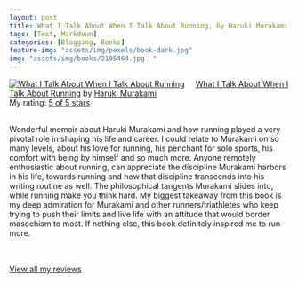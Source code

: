 ```yaml
---
layout: post
title: What I Talk About When I Talk About Running, by Haruki Murakami             
tags: [Test, Markdown]
categories: [Blogging, Books] 
feature-img: "assets/img/pexels/book-dark.jpg"             
img: "assets/img/books/2195464.jpg  "
---
```

             
<a href= "https://www.goodreads.com/book/show/2195464.What_I_Talk_About_When_I_Talk_About_Running" style= "float: left; padding-right: 20px"><img border="0" alt= "What I Talk About When I Talk About Running" src= "https://images.gr-assets.com/books/1473397159m/2195464.jpg" /></a><a href="https://www.goodreads.com/book/show/2195464.What_I_Talk_About_When_I_Talk_About_Running">What I Talk About When I Talk About Running</a> by <a href="https://www.goodreads.com/author/show/3354.Haruki_Murakami">Haruki Murakami</a><br/> My rating: <a href="https://www.goodreads.com/review/show/1921156824"> 5 of 5 stars</a><br /><br />


Wonderful memoir about Haruki Murakami and how running played a very pivotal role in shaping his life and career. I could relate to Murakami on so many levels, about his love for running, his penchant for solo sports, his comfort with being by himself and so much more. Anyone remotely enthusiastic about running, can appreciate the discipline Murakami harbors in his life, towards running and how that discipline transcends into his writing routine as well. The philosophical tangents Murakami slides into, while running make you think hard. My biggest takeaway from this book is my deep admiration for Murakami and other runners/triathletes who keep trying to push their limits and live life with an attitude that would border masochism to most. If nothing else, this book definitely inspired me to run more.

<br/><br/><a href="https://www.goodreads.com/review/list/16616412-nandita-damaraju">View all my reviews</a>